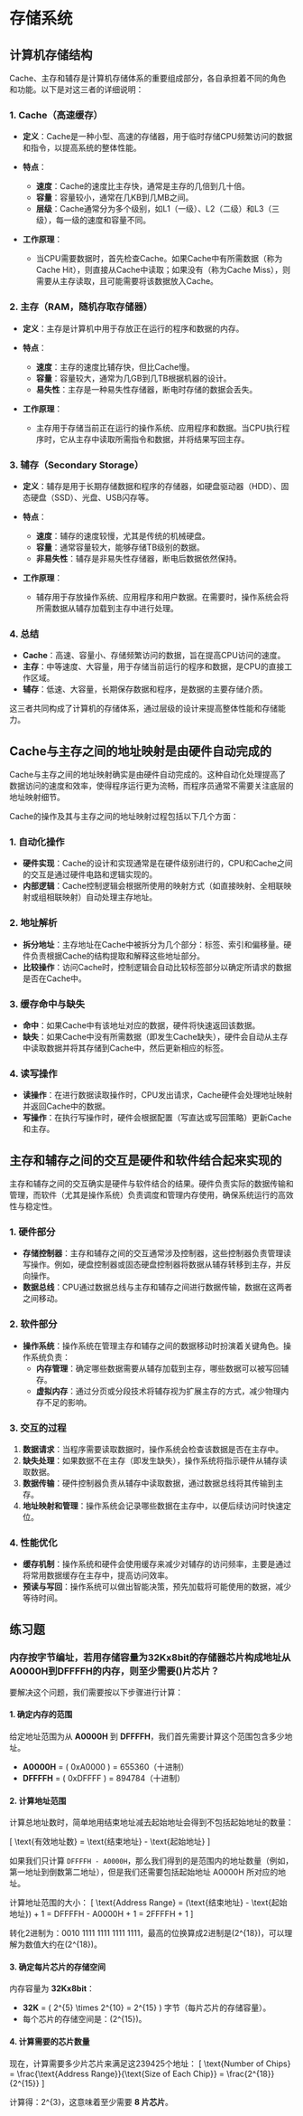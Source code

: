# 存储系统

## 计算机存储结构

Cache、主存和辅存是计算机存储体系的重要组成部分，各自承担着不同的角色和功能。以下是对这三者的详细说明：

### 1. **Cache（高速缓存）**
- **定义**：Cache是一种小型、高速的存储器，用于临时存储CPU频繁访问的数据和指令，以提高系统的整体性能。
  
- **特点**：
  - **速度**：Cache的速度比主存快，通常是主存的几倍到几十倍。
  - **容量**：容量较小，通常在几KB到几MB之间。
  - **层级**：Cache通常分为多个级别，如L1（一级）、L2（二级）和L3（三级），每一级的速度和容量不同。

- **工作原理**：
  - 当CPU需要数据时，首先检查Cache。如果Cache中有所需数据（称为Cache Hit），则直接从Cache中读取；如果没有（称为Cache Miss），则需要从主存读取，且可能需要将该数据放入Cache。

### 2. **主存（RAM，随机存取存储器）**
- **定义**：主存是计算机中用于存放正在运行的程序和数据的内存。
  
- **特点**：
  - **速度**：主存的速度比辅存快，但比Cache慢。
  - **容量**：容量较大，通常为几GB到几TB根据机器的设计。
  - **易失性**：主存是一种易失性存储器，断电时存储的数据会丢失。

- **工作原理**：
  - 主存用于存储当前正在运行的操作系统、应用程序和数据。当CPU执行程序时，它从主存中读取所需指令和数据，并将结果写回主存。

### 3. **辅存（Secondary Storage）**
- **定义**：辅存是用于长期存储数据和程序的存储器，如硬盘驱动器（HDD）、固态硬盘（SSD）、光盘、USB闪存等。
  
- **特点**：
  - **速度**：辅存的速度较慢，尤其是传统的机械硬盘。
  - **容量**：通常容量较大，能够存储TB级别的数据。
  - **非易失性**：辅存是非易失性存储器，断电后数据依然保持。

- **工作原理**：
  - 辅存用于存放操作系统、应用程序和用户数据。在需要时，操作系统会将所需数据从辅存加载到主存中进行处理。

### 4. **总结**
- **Cache**：高速、容量小、存储频繁访问的数据，旨在提高CPU访问的速度。
- **主存**：中等速度、大容量，用于存储当前运行的程序和数据，是CPU的直接工作区域。
- **辅存**：低速、大容量，长期保存数据和程序，是数据的主要存储介质。

这三者共同构成了计算机的存储体系，通过层级的设计来提高整体性能和存储能力。

## Cache与主存之间的地址映射是由硬件自动完成的

Cache与主存之间的地址映射确实是由硬件自动完成的。这种自动化处理提高了数据访问的速度和效率，使得程序运行更为流畅，而程序员通常不需要关注底层的地址映射细节。

Cache的操作及其与主存之间的地址映射过程包括以下几个方面：

### 1. **自动化操作**
- **硬件实现**：Cache的设计和实现通常是在硬件级别进行的，CPU和Cache之间的交互是通过硬件电路和逻辑实现的。
- **内部逻辑**：Cache控制逻辑会根据所使用的映射方式（如直接映射、全相联映射或组相联映射）自动处理主存地址。
  
### 2. **地址解析**
- **拆分地址**：主存地址在Cache中被拆分为几个部分：标签、索引和偏移量。硬件负责根据Cache的结构提取和解释这些地址部分。
- **比较操作**：访问Cache时，控制逻辑会自动比较标签部分以确定所请求的数据是否在Cache中。
  
### 3. **缓存命中与缺失**
- **命中**：如果Cache中有该地址对应的数据，硬件将快速返回该数据。
- **缺失**：如果Cache中没有所需数据（即发生Cache缺失），硬件会自动从主存中读取数据并将其存储到Cache中，然后更新相应的标签。

### 4. **读写操作**
- **读操作**：在进行数据读取操作时，CPU发出请求，Cache硬件会处理地址映射并返回Cache中的数据。
- **写操作**：在执行写操作时，硬件会根据配置（写直达或写回策略）更新Cache和主存。

## 主存和辅存之间的交互是硬件和软件结合起来实现的

主存和辅存之间的交互确实是硬件与软件结合的结果。硬件负责实际的数据传输和管理，而软件（尤其是操作系统）负责调度和管理内存使用，确保系统运行的高效性与稳定性。

### 1. **硬件部分**
- **存储控制器**：主存和辅存之间的交互通常涉及控制器，这些控制器负责管理读写操作。例如，硬盘控制器或固态硬盘控制器将数据从辅存转移到主存，并反向操作。
- **数据总线**：CPU通过数据总线与主存和辅存之间进行数据传输，数据在这两者之间移动。

### 2. **软件部分**
- **操作系统**：操作系统在管理主存和辅存之间的数据移动时扮演着关键角色。操作系统负责：
  - **内存管理**：确定哪些数据需要从辅存加载到主存，哪些数据可以被写回辅存。
  - **虚拟内存**：通过分页或分段技术将辅存视为扩展主存的方式，减少物理内存不足的影响。

### 3. **交互的过程**
1. **数据请求**：当程序需要读取数据时，操作系统会检查该数据是否在主存中。
2. **缺失处理**：如果数据不在主存（即发生缺失），操作系统将指示硬件从辅存读取数据。
3. **数据传输**：硬件控制器负责从辅存中读取数据，通过数据总线将其传输到主存。
4. **地址映射和管理**：操作系统会记录哪些数据在主存中，以便后续访问时快速定位。

### 4. **性能优化**
- **缓存机制**：操作系统和硬件会使用缓存来减少对辅存的访问频率，主要是通过将常用数据缓存在主存中，提高访问效率。
- **预读与写回**：操作系统可以做出智能决策，预先加载将可能使用的数据，减少等待时间。


## 练习题

### 内存按字节编址，若用存储容量为32Kx8bit的存储器芯片构成地址从A0000H到DFFFFH的内存，则至少需要()片芯片？

要解决这个问题，我们需要按以下步骤进行计算：

#### 1. **确定内存的范围**
给定地址范围为从 **A0000H** 到 **DFFFFH**，我们首先需要计算这个范围包含多少地址。

- **A0000H** = \( 0xA0000 \) = 655360（十进制）
- **DFFFFH** = \( 0xDFFFF \) = 894784（十进制）

#### 2. **计算地址范围**
计算总地址数时，简单地用结束地址减去起始地址会得到不包括起始地址的数量：

\[
\text{有效地址数} = \text{结束地址} - \text{起始地址}
\]

如果我们只计算 `DFFFFH - A0000H`，那么我们得到的是范围内的地址数量（例如，第一地址到倒数第二地址），但是我们还需要包括起始地址 A0000H 所对应的地址。

计算地址范围的大小：
\[
\text{Address Range} = (\text{结束地址} - \text{起始地址}) + 1 = DFFFFH - A0000H + 1 = 2FFFFH + 1
\]

转化2进制为：0010 1111 1111 1111 1111，最高的位换算成2进制是\(2^{18}\)，可以理解为数值大约在\(2^{18}\)。

#### 3. **确定每片芯片的存储空间**
内存容量为 **32Kx8bit**：
- **32K** = \( 2^{5} \times 2^{10} = 2^{15} \) 字节（每片芯片的存储容量）。
- 每个芯片的存储空间是：\(2^{15}\)。

#### 4. **计算需要的芯片数量**
现在，计算需要多少片芯片来满足这239425个地址：
\[
\text{Number of Chips} = \frac{\text{Address Range}}{\text{Size of Each Chip}} = \frac{2^{18}}{2^{15}}
\]

计算得：2^{3}，这意味着至少需要 **8 片芯片**。
